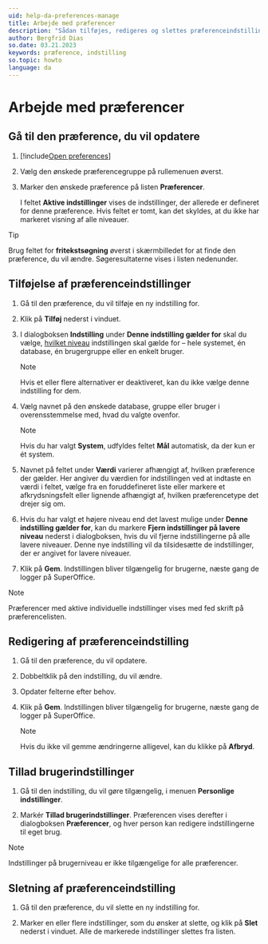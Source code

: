 ```yaml
---
uid: help-da-preferences-manage
title: Arbejde med præferencer
description: "Sådan tilføjes, redigeres og slettes præferenceindstillinger."
author: Bergfrid Dias
so.date: 03.21.2023
keywords: præference, indstilling
so.topic: howto
language: da
---
```


# Arbejde med præferencer

## Gå til den præference, du vil opdatere

1. [!include[Open preferences](includes/open-preferences.md)]
2. Vælg den ønskede præferencegruppe på rullemenuen øverst.
3. Marker den ønskede præference på listen **Præferencer**.

    I feltet **Aktive indstillinger** vises de indstillinger, der allerede er defineret for denne præference. Hvis feltet er tomt, kan det skyldes, at du ikke har markeret visning af alle niveauer.

> [!TIP]
> Brug feltet for **fritekstsøgning** øverst i skærmbilledet for at finde den præference, du vil ændre. Søgeresultaterne vises i listen nedenunder.

## Tilføjelse af præferenceindstillinger

1. Gå til den præference, du vil tilføje en ny indstilling for.

1. Klik på **Tilføj** nederst i vinduet.

1. I dialogboksen **Indstilling** under **Denne indstilling gælder for** skal du vælge, [hvilket niveau][2] indstillingen skal gælde for – hele systemet, én database, én brugergruppe eller en enkelt bruger.

    > [!NOTE]
    > Hvis et eller flere alternativer er deaktiveret, kan du ikke vælge denne indstilling for dem.

1. Vælg navnet på den ønskede database, gruppe eller bruger i overensstemmelse med, hvad du valgte ovenfor.

    > [!NOTE]
    > Hvis du har valgt **System**, udfyldes feltet **Mål** automatisk, da der kun er ét system.

1. Navnet på feltet under **Værdi** varierer afhængigt af, hvilken præference der gælder. Her angiver du værdien for indstillingen ved at indtaste en værdi i feltet, vælge fra en foruddefineret liste eller markere et afkrydsningsfelt eller lignende afhængigt af, hvilken præferencetype det drejer sig om.

1. Hvis du har valgt et højere niveau end det lavest mulige under **Denne indstilling gælder for**, kan du markere **Fjern indstillinger på lavere niveau** nederst i dialogboksen, hvis du vil fjerne indstillingerne på alle lavere niveauer. Denne nye indstilling vil da tilsidesætte de indstillinger, der er angivet for lavere niveauer.

1. Klik på **Gem**. Indstillingen bliver tilgængelig for brugerne, næste gang de logger på SuperOffice.

> [!NOTE]
> Præferencer med aktive individuelle indstillinger vises med fed skrift på præferencelisten.

## <a id="edit" />Redigering af præferenceindstilling

1. Gå til den præference, du vil opdatere.

1. Dobbeltklik på den indstilling, du vil ændre.

1. Opdater felterne efter behov.

1. Klik på **Gem**. Indstillingen bliver tilgængelig for brugerne, næste gang de logger på SuperOffice.

    > [!NOTE]
    > Hvis du ikke vil gemme ændringerne alligevel, kan du klikke på **Afbryd**.

## <a id="personal" />Tillad brugerindstillinger

1. Gå til den indstilling, du vil gøre tilgængelig, i menuen **Personlige indstillinger**.

1. Markér **Tillad brugerindstillinger**. Præferencen vises derefter i dialogboksen **Præferencer**, og hver person kan redigere indstillingerne til eget brug.

> [!NOTE]
> Indstillinger på brugerniveau er ikke tilgængelige for alle præferencer.

## Sletning af præferenceindstilling

1. Gå til den præference, du vil slette en ny indstilling for.

1. Marker en eller flere indstillinger, som du ønsker at slette, og klik på **Slet** nederst i vinduet. Alle de markerede indstillinger slettes fra listen.

<!-- Referenced links -->
[2]: index.md#levels

<!-- Referenced images -->
